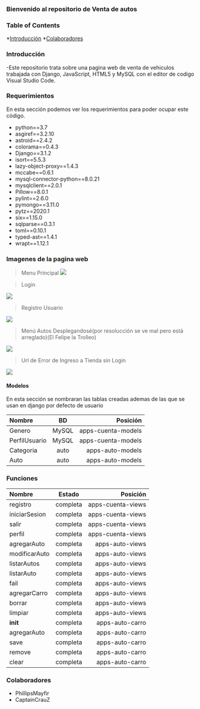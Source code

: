 ### Bienvenido al repositorio de Venta de autos

### Table of Contents

*[Introducción](#Introducción)
*[Colaboradores](#Colaboradores)

### Introducción
-Este repositorio trata sobre una pagina web de venta de vehiculos trabajada con Django, JavaScript, HTML5 y MySQL con el editor de codigo Visual Studio Code.


### Requerimientos 
En esta sección podemos ver los requerimientos para poder ocupar este código.
                
   + python==3.7
   + asgiref==3.2.10
   + astroid==2.4.2
   + colorama==0.4.3
   + Django==3.1.2
   + isort==5.5.3
   + lazy-object-proxy==1.4.3
   + mccabe==0.6.1
   + mysql-connector-python==8.0.21
   + mysqlclient==2.0.1
   + Pillow==8.0.1
   + pylint==2.6.0
   + pymongo==3.11.0
   + pytz==2020.1
   + six==1.15.0
   + sqlparse==0.3.1
   + toml==0.10.1
   + typed-ast==1.4.1
   + wrapt==1.12.1

### Imagenes de la pagina web



> Menu Principal
![](https://github.com/PhillipsMayfir/Prueba/blob/master/1.png?raw=true)

> Login

![](https://github.com/PhillipsMayfir/Prueba/blob/master/2.png?raw=true)

> Registro Usuario

![](https://github.com/PhillipsMayfir/Prueba/blob/master/3.png?raw=true)

> Menú Autos Desplegandosé(por resolucción se ve mal pero está arreglado)(El Felipe la Trolleo)

![](https://github.com/PhillipsMayfir/Prueba/blob/master/4.png?raw=true)

> Url de Error de Ingreso a Tienda sin Login

![](https://github.com/PhillipsMayfir/Prueba/blob/master/6.png?raw=true)

#### Modelos
En esta sección se nombraran las tablas creadas ademas de las que se usan en django por defecto de usuario

| Nombre  | BD | Posición |
| :------------ |:---------------:| -----:|
| Genero | MySQL | apps-cuenta-models |
| PerfilUsuario | MySQL | apps-cuenta-models |
| Categoria | auto | apps-auto-models |
| Auto | auto | apps-auto-models |



### Funciones 

| Nombre  | Estado  | Posición |
| :------------ |:---------------:| -----:|
| registro   | completa | apps-cuenta-views |
| iniciarSesion      | completa        |  apps-cuenta-views  |
| salir | completa        |   apps-cuenta-views |
| perfil | completa | apps-cuenta-views |
| agregarAuto | completa | apps-auto-views |
| modificarAuto | completa | apps-auto-views |
| listarAutos | completa  | apps-auto-views |
| listarAuto | completa | apps-auto-views |
| fail | completa | apps-auto-views |
| agregarCarro | completa | apps-auto-views |
| borrar | completa | apps-auto-views |
| limpiar | completa | apps-auto-views |
| __init__ | completa | apps-auto-carro |
| agregarAuto | completa | apps-auto-carro |
| save | completa | apps-auto-carro |
| remove | completa | apps-auto-carro |
| clear | completa | apps-auto-carro |

### Colaboradores 
- PhillipsMayfir
- CaptainCrauZ
